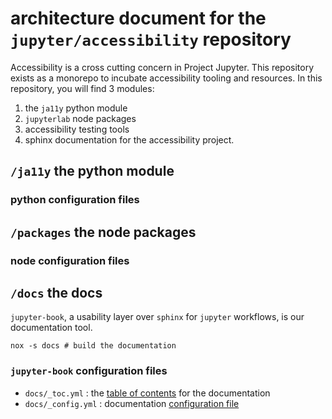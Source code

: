 # architecture document for the `jupyter/accessibility` repository

Accessibility is a cross cutting concern in Project Jupyter. This repository exists as a monorepo to incubate accessibility tooling and resources. In this repository, you will find 3 modules:

1. the `ja11y` python module
2. `jupyterlab` node packages
3. accessibility testing tools
4. sphinx documentation for the accessibility project.

## `/ja11y` the python module

### python configuration files

## `/packages` the node packages

### node configuration files

## `/docs` the docs

`jupyter-book`, a usability layer over `sphinx` for `jupyter` workflows, is our documentation tool.

    nox -s docs # build the documentation

### `jupyter-book` configuration files

* `docs/_toc.yml`
: the [table of contents](https://jupyterbook.org/customize/toc.html "documentation for the table of contents")  for the documentation
* `docs/_config.yml`
: documentation [configuration file](https://jupyterbook.org/customize/config.html)